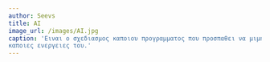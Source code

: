 ```yaml
---
author: Seevs
title: AI
image_url: /images/AI.jpg 
caption: 'Ειναι ο σχεδιασμος καποιου προγραμματος που προσπαθει να μιμηθει τον ανθρωπο η
καποιες ενεργειες του.'
---
```

